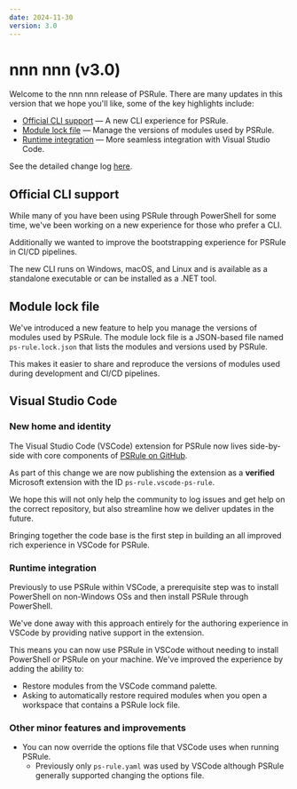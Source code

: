 ```yaml
---
date: 2024-11-30
version: 3.0
---
```


# nnn nnn (v3.0)

Welcome to the nnn nnn release of PSRule.
There are many updates in this version that we hope you'll like, some of the key highlights include:

- [Official CLI support](#official-cli-support) &mdash; A new CLI experience for PSRule.
- [Module lock file](#module-lock-file) &mdash; Manage the versions of modules used by PSRule.
- [Runtime integration](#runtime-integration) &mdash; More seamless integration with Visual Studio Code.

See the detailed change log [here](../CHANGELOG-v3.md).

## Official CLI support

While many of you have been using PSRule through PowerShell for some time,
we've been working on a new experience for those who prefer a CLI.

Additionally we wanted to improve the bootstrapping experience for PSRule in CI/CD pipelines.

The new CLI runs on Windows, macOS, and Linux and is available as a standalone executable or can be installed as a .NET tool.

## Module lock file

We've introduced a new feature to help you manage the versions of modules used by PSRule.
The module lock file is a JSON-based file named `ps-rule.lock.json` that lists the modules and versions used by PSRule.

This makes it easier to share and reproduce the versions of modules used during development and CI/CD pipelines.

## Visual Studio Code

### New home and identity

The Visual Studio Code (VSCode) extension for PSRule now lives side-by-side with core components of [PSRule on GitHub][1].

As part of this change we are now publishing the extension as a **verified** Microsoft extension with the ID `ps-rule.vscode-ps-rule`.

We hope this will not only help the community to log issues and get help on the correct repository,
but also streamline how we deliver updates in the future.

Bringing together the code base is the first step in building an all improved rich experience in VSCode for PSRule.

  [1]: https://github.com/microsoft/PSRule

### Runtime integration

Previously to use PSRule within VSCode,
a prerequisite step was to install PowerShell on non-Windows OSs and then install PSRule through PowerShell.

We've done away with this approach entirely for the authoring experience in VSCode by providing native support in the extension.

This means you can now use PSRule in VSCode without needing to install PowerShell or PSRule on your machine.
We've improved the experience by adding the ability to:

- Restore modules from the VSCode command palette.
- Asking to automatically restore required modules when you open a workspace that contains a PSRule lock file.

### Other minor features and improvements

- You can now override the options file that VSCode uses when running PSRule.
  - Previously only `ps-rule.yaml` was used by VSCode although PSRule generally supported changing the options file.
